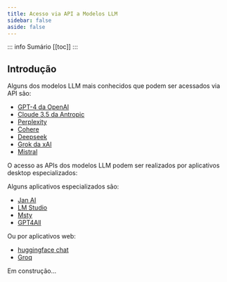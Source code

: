 ```yaml
---
title: Acesso via API a Modelos LLM 
sidebar: false
aside: false
---
```


::: info Sumário
[[toc]]
:::

## Introdução

Alguns dos modelos LLM mais conhecidos que podem ser acessados via API são:

- [GPT-4 da OpenAI](https://platform.openai.com/)
- [Cloude 3.5 da Antropic](https://claude.ai/)
- [Perplexity](https://www.perplexity.ai/)
- [Cohere](https://cohere.com/)
- [Deepseek](https://www.deepseek.com/)
- [Grok da xAI](https://x.com/i/grok)
- [Mistral](https://mistral.ai/)

O acesso as APIs dos modelos LLM podem ser realizados por aplicativos desktop especializados:

Alguns aplicativos especializados são:
- [Jan AI](https://jan.ai/)
- [LM Studio](https://lmstudio.ai/)
- [Msty](https://msty.app/)
- [GPT4All](https://www.nomic.ai/gpt4all)

Ou por aplicativos web:

- [huggingface chat](https://huggingface.co/chat/)
- [Groq](https://groq.com/)


Em construção...
